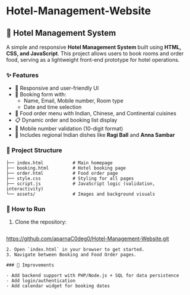 # Hotel-Management-Website
## 🏨 Hotel Management System

A simple and responsive **Hotel Management System** built using **HTML, CSS, and JavaScript**. This project allows users to book rooms and order food, serving as a lightweight front-end prototype for hotel operations.

### ✨ Features

- 📱 Responsive and user-friendly UI
- 🧾 Booking form with:
  - Name, Email, Mobile number, Room type
  - Date and time selection
- 🍛 Food order menu with Indian, Chinese, and Continental cuisines
- 📋 Dynamic order and booking list display
- 🔐 Mobile number validation (10-digit format)
- 🌾 Includes regional Indian dishes like **Ragi Ball** and **Anna Sambar**

### 📁 Project Structure

```
├── index.html           # Main homepage
├── booking.html         # Hotel booking page
├── order.html           # Food order page
├── style.css            # Styling for all pages
├── script.js            # JavaScript logic (validation, interactivity)
└── assets/              # Images and background visuals
```

### 🚀 How to Run

1. Clone the repository:
   ```bash
  https://github.com/aparnaC0deg0/Hotel-Management-Website.git
   ```
2. Open `index.html` in your browser to get started.
3. Navigate between Booking and Food Order pages.

### 📌 Improvements

- Add backend support with PHP/Node.js + SQL for data persistence
- Add login/authentication
- Add calendar widget for booking dates
